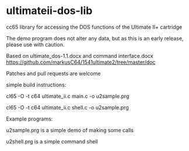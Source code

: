 # ultimateii-dos-lib
cc65 library for accessing the DOS functions of the Ultimate II+ cartridge

The demo program does not alter any data, but as this is an early release, please use with caution.

Based on ultimate_dos-1.1.docx and command interface.docx
https://github.com/markusC64/1541ultimate2/tree/master/doc

Patches and pull requests are welcome


simple build instructions:

cl65 -O -t c64 ultimate_ii.c main.c -o u2sample.prg

cl65 -O -t c64 ultimate_ii.c shell.c -o u2sample.prg

Example programs:

u2sample.prg is a simple demo of making some calls

u2shell.prg is a simple command shell
